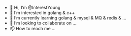 - 👋 Hi, I’m @InterestYoung
- 👀 I’m interested in golang & c++
- 🌱 I’m currently learning golang & mysql & MQ & redis & ...
- 💞️ I’m looking to collaborate on ...
- 📫 How to reach me ...

<!---
InterestYoung/InterestYoung is a ✨ special ✨ repository because its `README.md` (this file) appears on your GitHub profile.
You can click the Preview link to take a look at your changes.
--->
